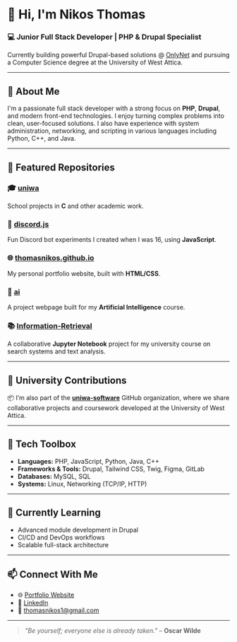# 👋 Hi, I'm Nikos Thomas

### 💻 Junior Full Stack Developer | PHP & Drupal Specialist  
Currently building powerful Drupal-based solutions @ [OnlyNet](https://www.onlynet.gr/) and pursuing a Computer Science degree at the University of West Attica.

---

## 🧠 About Me
I'm a passionate full stack developer with a strong focus on **PHP**, **Drupal**, and modern front-end technologies. I enjoy turning complex problems into clean, user-focused solutions. I also have experience with system administration, networking, and scripting in various languages including Python, C++, and Java.

---

## 🚀 Featured Repositories

### 🎓 [uniwa](https://github.com/thomasnikos/uniwa)  
School projects in **C** and other academic work.

### 🤖 [discord.js](https://github.com/thomasnikos/discord.js)  
Fun Discord bot experiments I created when I was 16, using **JavaScript**.

### 🌐 [thomasnikos.github.io](https://github.com/thomasnikos/thomasnikos.github.io)  
My personal portfolio website, built with **HTML/CSS**.

### 🧠 [ai](https://github.com/thomasnikos/ai)  
A project webpage built for my **Artificial Intelligence** course.

### 📚 [Information-Retrieval](https://github.com/uniwa-software/Information-Retrieval)  
A collaborative **Jupyter Notebook** project for my university course on search systems and text analysis.

---

## 🏫 University Contributions
📦 I’m also part of the [**uniwa-software**](https://github.com/uniwa-software) GitHub organization, where we share collaborative projects and coursework developed at the University of West Attica.

---

## 🧰 Tech Toolbox
- **Languages:** PHP, JavaScript, Python, Java, C++
- **Frameworks & Tools:** Drupal, Tailwind CSS, Twig, Figma, GitLab
- **Databases:** MySQL, SQL
- **Systems:** Linux, Networking (TCP/IP, HTTP)

---

## 🌱 Currently Learning
- Advanced module development in Drupal
- CI/CD and DevOps workflows
- Scalable full-stack architecture

---

## 📫 Connect With Me
- 🌐 [Portfolio Website](https://thomasnikos.github.io/)
- 💼 [LinkedIn](https://www.linkedin.com/in/nikos-thomas-5687b5263)
- 📧 thomasnikos1@gmail.com

---

> *"Be yourself; everyone else is already taken."* – **Oscar Wilde**  
